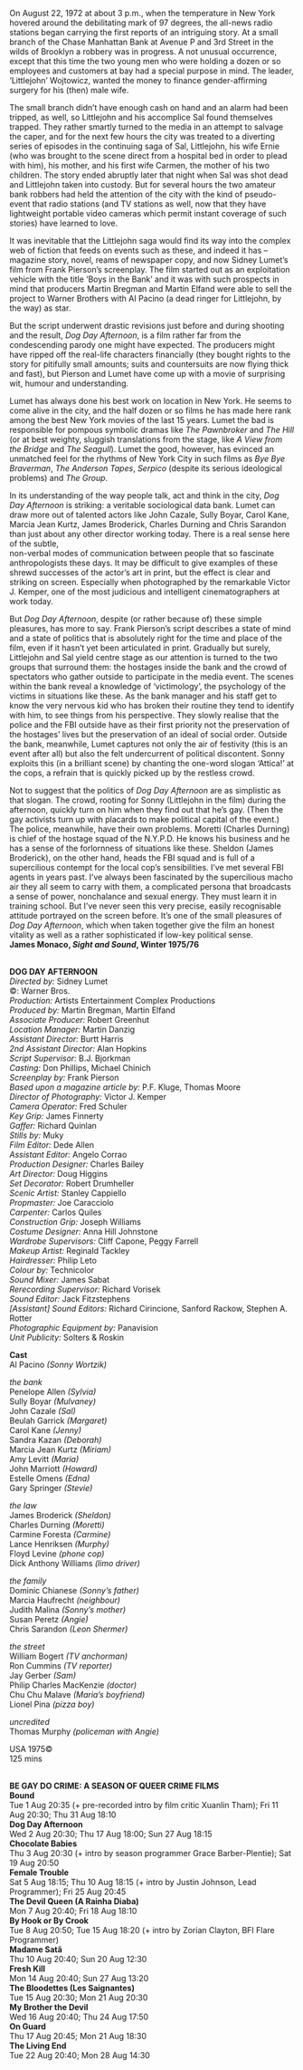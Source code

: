 
On August 22, 1972 at about 3 p.m., when the temperature in New York hovered around the debilitating mark of 97 degrees, the all-news radio stations began carrying the first reports of an intriguing story. At a small branch of the Chase Manhattan Bank at Avenue P and 3rd Street in the wilds of Brooklyn a robbery was in progress. A not unusual occurrence, except that this time the two young men who were holding a dozen or so employees and customers at bay had a special purpose in mind. The leader, ‘Littlejohn’ Wojtowicz, wanted the money to finance gender-affirming surgery for his (then) male wife.

The small branch didn’t have enough cash on hand and an alarm had been tripped, as well, so Littlejohn and his accomplice Sal found themselves trapped. They rather smartly turned to the media in an attempt to salvage the caper, and for the next few hours the city was treated to a diverting series of episodes in the continuing saga of Sal, Littlejohn, his wife Ernie (who was brought to the scene direct from a hospital bed in order to plead with him), his mother, and his first wife Carmen, the mother of his two children. The story ended abruptly later that night when Sal was shot dead and Littlejohn taken into custody. But for several hours the two amateur bank robbers had held the attention of the city with the kind of pseudo-event that radio stations (and TV stations as well, now that they have lightweight portable video cameras which permit instant coverage of such stories) have learned to love.

It was inevitable that the Littlejohn saga would find its way into the complex web of fiction that feeds on events such as these, and indeed it has – magazine story, novel, reams of newspaper copy, and now Sidney Lumet’s film from Frank Pierson’s screenplay. The film started out as an exploitation vehicle with the title ‘Boys in the Bank’ and it was with such prospects in mind that producers Martin Bregman and Martin Elfand were able to sell the project to Warner Brothers with AI Pacino (a dead ringer for Littlejohn, by the way)  as star.

But the script underwent drastic revisions just before and during shooting and the result, _Dog Day Afternoon_, is a film rather far from the condescending parody one might have expected. The producers might have ripped off the real-life characters financially (they bought rights to the story for pitifully small amounts; suits and countersuits are now flying thick and fast), but Pierson and Lumet have come up with a movie of surprising wit, humour and understanding.

Lumet has always done his best work on location in New York. He seems to come alive in the city, and the half dozen or so films he has made here rank among the best New York movies of the last 15 years. Lumet the bad is responsible for pompous symbolic dramas like _The Pawnbroker_ and _The Hill_ (or at best weighty, sluggish translations from the stage, like _A View from the Bridge_ and _The Seagull_). Lumet the good, however, has evinced an unmatched feel for the rhythms of New York City in such films as _Bye Bye Braverman_, _The Anderson Tapes_, _Serpico_ (despite its serious ideological problems) and _The Group_.

In its understanding of the way people talk, act and think in the city, _Dog Day Afternoon_ is striking: a veritable sociological data bank. Lumet can draw more out of talented actors like John Cazale, Sully Boyar, Carol Kane, Marcia Jean Kurtz, James Broderick, Charles Durning and Chris Sarandon than just about any other director working today. There is a real sense here of the subtle,  
non-verbal modes of communication between people that so fascinate anthropologists these days. It may be difficult to give examples of these shrewd successes of the actor’s art in print, but the effect is clear and striking on screen. Especially when photographed by the remarkable Victor J. Kemper, one of the most judicious and intelligent cinematographers at work today.

But _Dog Day Afternoon_, despite (or rather because of) these simple pleasures, has more to say. Frank Pierson’s script describes a state of mind and a state of politics that is absolutely right for the time and place of the film, even if it hasn’t yet been articulated in print. Gradually but surely, Littlejohn and Sal yield centre stage as our attention is turned to the two groups that surround them: the hostages inside the bank and the crowd of spectators who gather outside to participate in the media event. The scenes within the bank reveal a knowledge of ‘victimology’, the psychology of the victims in situations like these. As the bank manager and his staff get to know the very nervous kid who has broken their routine they tend to identify with him, to see things from his perspective. They slowly realise that the police and the FBI outside have as their first priority not the preservation of the hostages’ lives but the preservation of an ideal of social order. Outside the bank, meanwhile, Lumet captures not only the air of festivity (this is an event after all) but also the felt undercurrent of political discontent. Sonny exploits this (in a brilliant scene) by chanting the one-word slogan ‘Attica!’ at the cops, a refrain that is quickly picked up by the restless crowd.

Not to suggest that the politics of _Dog Day Afternoon_ are as simplistic as that slogan. The crowd, rooting for Sonny (Littlejohn in the film) during the afternoon, quickly turn on him when they find out that he’s gay. (Then the gay activists turn up with placards to make political capital of the event.) The police, meanwhile, have their own problems. Moretti (Charles Durning) is chief of the hostage squad of the N.Y.P.D. He knows his business and he has a sense of the forlornness of situations like these. Sheldon (James Broderick), on the other hand, heads the FBI squad and is full of a supercilious contempt for the local cop’s sensibilities. I’ve met several FBI agents in years past. I’ve always been fascinated by the supercilious macho air they all seem to carry with them, a complicated persona that broadcasts a sense of power, nonchalance and sexual energy. They must learn it in training school. But I’ve never seen this very precise, easily recognisable attitude portrayed on the screen before. It’s one of the small pleasures of _Dog Day Afternoon_, which when taken together give the film an honest vitality as well as a rather sophisticated if low-key political sense.  
**James Monaco, _Sight and Sound_, Winter 1975/76**
<br><br>

**DOG DAY AFTERNOON**  
_Directed by:_ Sidney Lumet  
©: Warner Bros.  
_Production:_ Artists Entertainment  Complex Productions  
_Produced by:_ Martin Bregman, Martin Elfand  
_Associate Producer:_ Robert Greenhut  
_Location Manager:_ Martin Danzig  
_Assistant Director:_ Burtt Harris  
_2nd Assistant Director:_ Alan Hopkins  
_Script Supervisor:_ B.J. Bjorkman  
_Casting:_ Don Phillips, Michael Chinich  
_Screenplay by:_ Frank Pierson  
_Based upon a magazine article by:_ P.F. Kluge, Thomas Moore  
_Director of Photography:_ Victor J. Kemper  
_Camera Operator:_ Fred Schuler  
_Key Grip:_ James Finnerty  
_Gaffer:_ Richard Quinlan  
_Stills by:_ Muky  
_Film Editor:_ Dede Allen  
_Assistant Editor:_ Angelo Corrao  
_Production Designer:_ Charles Bailey  
_Art Director:_ Doug Higgins  
_Set Decorator:_ Robert Drumheller  
_Scenic Artist:_ Stanley Cappiello  
_Propmaster:_ Joe Caracciolo  
_Carpenter:_ Carlos Quiles  
_Construction Grip:_ Joseph Williams  
_Costume Designer:_ Anna Hill Johnstone  
_Wardrobe Supervisors:_ Cliff Capone, Peggy Farrell  
_Makeup Artist:_ Reginald Tackley  
_Hairdresser:_ Philip Leto  
_Colour by:_ Technicolor  
_Sound Mixer:_ James Sabat  
_Rerecording Supervisor:_ Richard Vorisek  
_Sound Editor:_ Jack Fitzstephens  
_[Assistant] Sound Editors:_ Richard Cirincione, Sanford Rackow, Stephen A. Rotter  
_Photographic Equipment by:_ Panavision  
_Unit Publicity:_ Solters & Roskin  

**Cast**  
Al Pacino _(Sonny Wortzik)_

_the bank_  
Penelope Allen _(Sylvia)_  
Sully Boyar _(Mulvaney)_  
John Cazale _(Sal)_  
Beulah Garrick _(Margaret)_  
Carol Kane _(Jenny)_  
Sandra Kazan _(Deborah)_  
Marcia Jean Kurtz _(Miriam)_  
Amy Levitt _(Maria)_  
John Marriott _(Howard)_  
Estelle Omens _(Edna)_  
Gary Springer _(Stevie)_

_the law_  
James Broderick _(Sheldon)_  
Charles Durning _(Moretti)_  
Carmine Foresta _(Carmine)_  
Lance Henriksen _(Murphy)_  
Floyd Levine _(phone cop)_  
Dick Anthony Williams _(limo driver)_

_the family_  
Dominic Chianese _(Sonny’s father)_  
Marcia Haufrecht _(neighbour)_  
Judith Malina _(Sonny’s mother)_  
Susan Peretz _(Angie)_  
Chris Sarandon _(Leon Shermer)_

_the street_  
William Bogert _(TV anchorman)_  
Ron Cummins _(TV reporter)_  
Jay Gerber _(Sam)_  
Philip Charles MacKenzie _(doctor)_  
Chu Chu Malave _(Maria’s boyfriend)_  
Lionel Pina _(pizza boy)_

_uncredited_  
Thomas Murphy _(policeman with Angie)_

USA 1975©  
125 mins
<br><br>

**BE GAY DO CRIME: A SEASON OF QUEER CRIME FILMS**<br>
**Bound**<br>
Tue 1 Aug 20:35 (+ pre-recorded intro by film critic Xuanlin Tham); Fri 11 Aug 20:30; Thu 31 Aug 18:10<br>
**Dog Day Afternoon**<br>
Wed 2 Aug 20:30; Thu 17 Aug 18:00;  Sun 27 Aug 18:15<br>
**Chocolate Babies**<br>
Thu 3 Aug 20:30 (+ intro by season programmer Grace Barber-Plentie); Sat 19 Aug 20:50<br>
**Female Trouble**<br>
Sat 5 Aug 18:15; Thu 10 Aug 18:15 (+ intro by Justin Johnson, Lead Programmer);  Fri 25 Aug 20:45<br>
**The Devil Queen (A Rainha Diaba)**<br>
Mon 7 Aug 20:40; Fri 18 Aug 18:10<br>
**By Hook or By Crook**<br>
Tue 8 Aug 20:50; Tue 15 Aug 18:20 (+ intro by Zorian Clayton, BFI Flare Programmer)<br>
**Madame Satã**<br>
Thu 10 Aug 20:40; Sun 20 Aug 12:30<br>
**Fresh Kill**<br>
Mon 14 Aug 20:40; Sun 27 Aug 13:20<br>
**The Bloodettes (Les Saignantes)**<br>
Tue 15 Aug 20:30; Mon 21 Aug 20:30<br>
**My Brother the Devil**<br>
Wed 16 Aug 20:40; Thu 24 Aug 17:50<br>
**On Guard**<br>
Thu 17 Aug 20:45; Mon 21 Aug 18:30<br>
**The Living End**<br>
Tue 22 Aug 20:40; Mon 28 Aug 14:30<br>
<br>


<!--stackedit_data:
eyJoaXN0b3J5IjpbLTY2MDIxNDM1NF19
-->